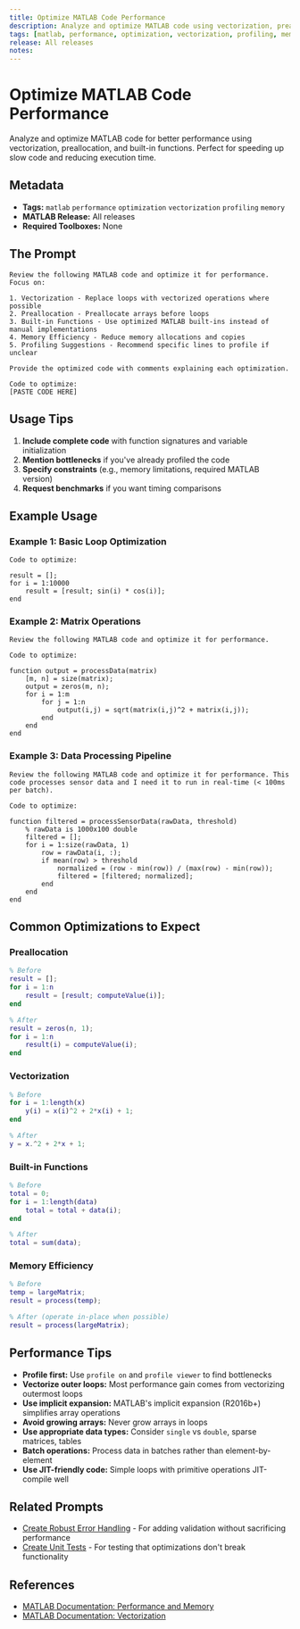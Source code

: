 ```yaml
---
title: Optimize MATLAB Code Performance
description: Analyze and optimize MATLAB code using vectorization, preallocation, and built-in functions
tags: [matlab, performance, optimization, vectorization, profiling, memory]
release: All releases
notes:
---
```


# Optimize MATLAB Code Performance

Analyze and optimize MATLAB code for better performance using vectorization, preallocation, and built-in functions. Perfect for speeding up slow code and reducing execution time.

## Metadata

- **Tags:** `matlab` `performance` `optimization` `vectorization` `profiling` `memory`
- **MATLAB Release:** All releases
- **Required Toolboxes:** None

## The Prompt

```text
Review the following MATLAB code and optimize it for performance. Focus on:

1. Vectorization - Replace loops with vectorized operations where possible
2. Preallocation - Preallocate arrays before loops
3. Built-in Functions - Use optimized MATLAB built-ins instead of manual implementations
4. Memory Efficiency - Reduce memory allocations and copies
5. Profiling Suggestions - Recommend specific lines to profile if unclear

Provide the optimized code with comments explaining each optimization.

Code to optimize:
[PASTE CODE HERE]
```

## Usage Tips

1. **Include complete code** with function signatures and variable initialization
2. **Mention bottlenecks** if you've already profiled the code
3. **Specify constraints** (e.g., memory limitations, required MATLAB version)
4. **Request benchmarks** if you want timing comparisons

## Example Usage

### Example 1: Basic Loop Optimization

```
Code to optimize:

result = [];
for i = 1:10000
    result = [result; sin(i) * cos(i)];
end
```

### Example 2: Matrix Operations

```
Review the following MATLAB code and optimize it for performance.

Code to optimize:

function output = processData(matrix)
    [m, n] = size(matrix);
    output = zeros(m, n);
    for i = 1:m
        for j = 1:n
            output(i,j) = sqrt(matrix(i,j)^2 + matrix(i,j));
        end
    end
end
```

### Example 3: Data Processing Pipeline

```
Review the following MATLAB code and optimize it for performance. This code processes sensor data and I need it to run in real-time (< 100ms per batch).

Code to optimize:

function filtered = processSensorData(rawData, threshold)
    % rawData is 1000x100 double
    filtered = [];
    for i = 1:size(rawData, 1)
        row = rawData(i, :);
        if mean(row) > threshold
            normalized = (row - min(row)) / (max(row) - min(row));
            filtered = [filtered; normalized];
        end
    end
end
```

## Common Optimizations to Expect

### Preallocation
```matlab
% Before
result = [];
for i = 1:n
    result = [result; computeValue(i)];
end

% After
result = zeros(n, 1);
for i = 1:n
    result(i) = computeValue(i);
end
```

### Vectorization
```matlab
% Before
for i = 1:length(x)
    y(i) = x(i)^2 + 2*x(i) + 1;
end

% After
y = x.^2 + 2*x + 1;
```

### Built-in Functions
```matlab
% Before
total = 0;
for i = 1:length(data)
    total = total + data(i);
end

% After
total = sum(data);
```

### Memory Efficiency
```matlab
% Before
temp = largeMatrix;
result = process(temp);

% After (operate in-place when possible)
result = process(largeMatrix);
```

## Performance Tips

- **Profile first:** Use `profile on` and `profile viewer` to find bottlenecks
- **Vectorize outer loops:** Most performance gain comes from vectorizing outermost loops
- **Use implicit expansion:** MATLAB's implicit expansion (R2016b+) simplifies array operations
- **Avoid growing arrays:** Never grow arrays in loops
- **Use appropriate data types:** Consider `single` vs `double`, sparse matrices, tables
- **Batch operations:** Process data in batches rather than element-by-element
- **Use JIT-friendly code:** Simple loops with primitive operations JIT-compile well

## Related Prompts

- [Create Robust Error Handling](robust-error-handling.md) - For adding validation without sacrificing performance
- [Create Unit Tests](create-unit-tests.md) - For testing that optimizations don't break functionality

## References

- [MATLAB Documentation: Performance and Memory](https://www.mathworks.com/help/matlab/performance-and-memory.html)
- [MATLAB Documentation: Vectorization](https://www.mathworks.com/help/matlab/matlab_prog/vectorization.html)